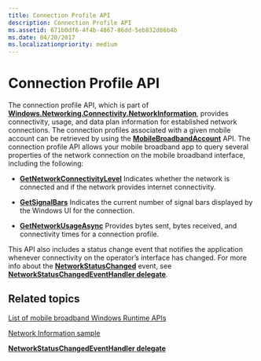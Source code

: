 ```yaml
---
title: Connection Profile API
description: Connection Profile API
ms.assetid: 671b0df6-4f4b-4867-86dd-5eb832d86b4b
ms.date: 04/20/2017
ms.localizationpriority: medium
---
```


# Connection Profile API


The connection profile API, which is part of [**Windows.Networking.Connectivity.NetworkInformation**](https://msdn.microsoft.com/library/windows/apps/br207293), provides connectivity, usage, and data plan information for established network connections. The connection profiles associated with a given mobile account can be retrieved by using the [**MobileBroadbandAccount**](https://msdn.microsoft.com/library/windows/apps/br207353) API. The connection profile API allows your mobile broadband app to query several properties of the network connection on the mobile broadband interface, including the following:

-   [**GetNetworkConnectivityLevel**](https://msdn.microsoft.com/library/windows/apps/hh701021) Indicates whether the network is connected and if the network provides internet connectivity.

-   [**GetSignalBars**](https://msdn.microsoft.com/library/windows/apps/dn266074) Indicates the current number of signal bars displayed by the Windows UI for the connection.

-   [**GetNetworkUsageAsync**](https://msdn.microsoft.com/library/windows/apps/dn266073) Provides bytes sent, bytes received, and connectivity times for a connection profile.

This API also includes a status change event that notifies the application whenever connectivity on the operator’s interface has changed. For more info about the [**NetworkStatusChanged**](https://msdn.microsoft.com/library/windows/apps/br207299) event, see [**NetworkStatusChangedEventHandler delegate**](https://msdn.microsoft.com/library/windows/apps/br207303).

## <span id="related_topics"></span>Related topics


[List of mobile broadband Windows Runtime APIs](list-of-mobile-broadband-windows-runtime-apis.md)

[Network Information sample](http://go.microsoft.com/fwlink/p/?linkid=227013)

[**NetworkStatusChangedEventHandler delegate**](https://msdn.microsoft.com/library/windows/apps/br207303)

 

 






